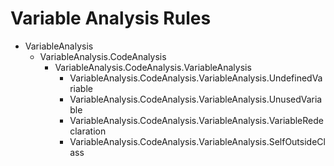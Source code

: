 # Variable Analysis Rules

- VariableAnalysis
    - VariableAnalysis.CodeAnalysis
        - VariableAnalysis.CodeAnalysis.VariableAnalysis
            - VariableAnalysis.CodeAnalysis.VariableAnalysis.UndefinedVariable
            - VariableAnalysis.CodeAnalysis.VariableAnalysis.UnusedVariable
            - VariableAnalysis.CodeAnalysis.VariableAnalysis.VariableRedeclaration
            - VariableAnalysis.CodeAnalysis.VariableAnalysis.SelfOutsideClass
